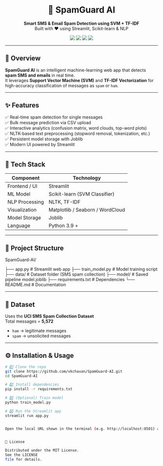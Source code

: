 <h1 align="center">📨 SpamGuard AI</h1>
<p align="center">
  <b>Smart SMS & Email Spam Detection using SVM + TF-IDF</b><br>
  Built with ❤️ using Streamlit, Scikit-learn & NLP
</p>

<p align="center">
  <a href="https://www.python.org/"><img src="https://img.shields.io/badge/Python-3.9%2B-blue.svg" /></a>
  <a href="https://streamlit.io/"><img src="https://img.shields.io/badge/Streamlit-App-red.svg" /></a>
  <a href="https://scikit-learn.org/stable/"><img src="https://img.shields.io/badge/Scikit--learn-ML-orange.svg" /></a>
  <a href="LICENSE"><img src="https://img.shields.io/badge/License-MIT-green.svg" /></a>
</p>

---

## 🚀 Overview

**SpamGuard AI** is an intelligent machine-learning web app that detects **spam SMS and emails** in real time.  
It leverages **Support Vector Machine (SVM)** and **TF-IDF Vectorization** for high-accuracy classification of messages as `spam` or `ham`.

---

## ✨ Features

✅ Real-time spam detection for single messages  
✅ Bulk message prediction via CSV upload  
✅ Interactive analytics (confusion matrix, word clouds, top-word plots)  
✅ NLTK-based text preprocessing (stopword removal, tokenization, etc.)  
✅ Persistent model storage with Joblib  
✅ Modern UI powered by Streamlit  

---

## 🧠 Tech Stack

| Component | Technology |
|------------|-------------|
| Frontend / UI | Streamlit |
| ML Model | Scikit-learn (SVM Classifier) |
| NLP Processing | NLTK, TF-IDF |
| Visualization | Matplotlib / Seaborn / WordCloud |
| Model Storage | Joblib |
| Language | Python 3.9 + |

---

## 📂 Project Structure


SpamGuard-AI/

├── app.py # Streamlit web app
├── train_model.py # Model training script
├── data/ # Dataset folder (SMS spam collection)
├── model/ # Saved pipeline model.joblib
├── requirements.txt # Dependencies
└── README.md # Documentation


---

## 🧾 Dataset

Uses the **UCI SMS Spam Collection Dataset**  
Total messages = **5,572**  
- `ham` → legitimate messages  
- `spam` → unsolicited messages  

---

## ⚙️ Installation & Usage

```bash
# 1️⃣ Clone the repo
git clone https://github.com/vkchavan/SpamGuard-AI.git
cd SpamGuard-AI

# 2️⃣ Install dependencies
pip install -r requirements.txt

# 3️⃣ (Optional) Train model
python train_model.py

# 4️⃣ Run the Streamlit app
streamlit run app.py


Open the local URL shown in the terminal (e.g. http://localhost:8501) and explore the app.


🪪 License

Distributed under the MIT License.
See the LICENSE
file for details.